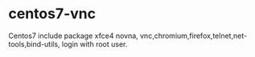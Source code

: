 # centos7-vnc
Centos7 include package xfce4 novna, vnc,chromium,firefox,telnet,net-tools,bind-utils, login with root user.
